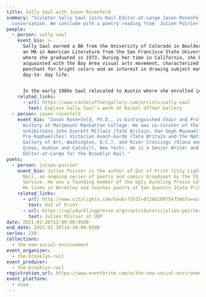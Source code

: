 ```yaml
---
title: Sally Saul with Jason Rosenfeld
summary: "Sculptor Sally Saul joins Rail Editor-at-Large Jason Rosenfeld for a
  conversation. We conclude with a poetry reading from  Julien Poirier. "
people:
  - person: sally-saul
    event_bio: >-
      Sally Saul earned a BA from the University of Colorado in Boulder, CO and
      an MA in American Literature from the San Francisco State University,
      where she graduated in 1973. During her time in California, she became
      acquainted with the Bay Area visual arts movement, characterized by a
      penchant for bright colors and an interest in drawing subject matter from
      day-to- day life. 


      In the early 1980s Saul relocated to Austin where she enrolled in ceramics courses at the University of Texas, and began to formalize her process. Informed by memory, her sculptures came to explore complexities of the human condition. In recent years Saul has achieved significant milestones in her career. Her first survey exhibition Blue Hills, Yellow Tree, opened in May 2019 at Pioneer Works in Brooklyn, NY. The exhibition brought together works from over three decades, representing her years spent in San Francisco, Austin, TX, and beyond. Saul presented a solo show at Almine Rech, Paris in January 2020. She has also participated in exhibitions at venues including Jeffrey Deitch, New York, NY; the Art Museum of West Virginia, Morgantown, WV; the Aldrich Contemporary Art Museum, Ridgefield, CT; White Columns, New York, NY; and Lumber Room, Portland, OR; among many others. In 2018, the artist, with Peter Saul, co-curated the exhibition Out of Control at Venus Over Manhattan, New York, NY. Saul lives and works in Germantown, New York. 
    related_links:
      - url: https://www.racheluffnergallery.com/artists/sally-saul
        text: Explore Sally Saul's work at Rachel Uffner Gallery
  - person: jason-rosenfeld
    event_bio: "Jason Rosenfeld, Ph.D., is Distinguished Chair and Professor of Art
      History at Marymount Manhattan College. He was co-curator of the
      exhibitions John Everett Millais (Tate Britain, Van Gogh Museum),
      Pre-Raphaelites: Victorian Avant-Garde (Tate Britain and the National
      Gallery of Art, Washington, D.C.), and River Crossings (Olana and Cedar
      Grove, Hudson and Catskill, New York). He is a Senior Writer and
      Editor-at-Large for the Brooklyn Rail."
poets:
  - person: julien-poirier
    event_bio: Julien Poirier is the author of Out of Print (City Lights) and Night
      Mail, an ongoing series of poetry and comics broadcast by the US Postal
      Service. He was a founding member of the Ugly Duckling Presse collective.
      He lives in Berkeley and teaches poetry at San Quentin State Prison.
    related_links:
      - url: http://www.citylights.com/book/?GCOI=87286100754750&fa=author&person_id=13760
        text: Out of Print
      - url: https://uglyducklingpresse.org/contributors/julien-poirier/
        text: Julien Poirier at UDP
date: 2021-01-26T13:00:00-0500
end_date: 2021-01-26T14:30:00-0500
series: 220
collections:
  - the-new-social-environment
event_organizer:
  - the-brooklyn-rail
event_producer:
  - the-brooklyn-rail
registration_url: https://www.eventbrite.com/e/the-new-social-environment-220-sally-saul-with-jason-rosenfeld-tickets-137008511145
event_platform:
  - zoom
---
```

